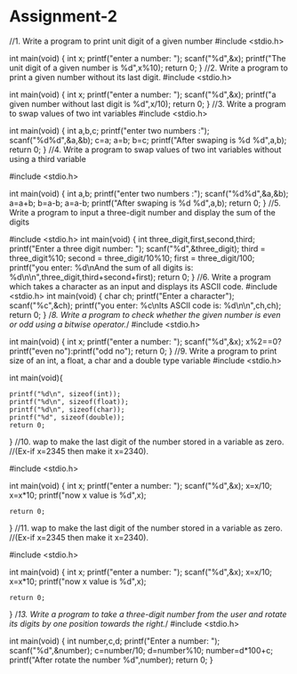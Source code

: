 # Assignment-2
//1. Write a program to print unit digit of a given number
#include <stdio.h>

int main(void) {
    int x;
    printf("enter a number: ");
    scanf("%d",&x);
    printf("The unit digit of a given number is %d",x%10);
    return 0;
}
//2. Write a program to print a given number without its last digit.
#include <stdio.h>

int main(void) {
    int x;
    printf("enter a number: ");
    scanf("%d",&x);
    printf("a given number without last digit is %d",x/10);
    return 0;
}
//3. Write a program to swap values of two int variables
#include <stdio.h>

int main(void) {
    int a,b,c;
    printf("enter two numbers :");
    scanf("%d%d",&a,&b);
    c=a;
    a=b;
    b=c;
    printf("After swaping is %d %d",a,b);
    return 0;
}
//4. Write a program to swap values of two int variables without using a third variable

#include <stdio.h>

int main(void) {
    int a,b;
    printf("enter two numbers :");
    scanf("%d%d",&a,&b);
    a=a+b;
    b=a-b;
    a=a-b;
    printf("After swaping is %d %d",a,b);
    return 0;
}
//5. Write a program to input a three-digit number and display the sum of the digits

#include <stdio.h>
int main(void) {
    int  three_digit,first,second,third;
    printf("Enter a three digit number: ");
    scanf("%d",&three_digit);
    third = three_digit%10;
    second = three_digit/10%10;
    first = three_digit/100;
    printf("you enter: %d\nAnd the sum of all digits is: %d\n\n",three_digit,third+second+first);
    return 0;
}
//6. Write a program which takes a character as an input and displays its ASCII code.
#include <stdio.h>
int main(void) {
    char ch;
    printf("Enter a character");
    scanf("%c",&ch);
    printf("you enter: %c\nIts ASCII code is: %d\n\n",ch,ch);
    return 0;
}
/*8. Write a program to check whether the given number is even or odd using a bitwise
operator.*/
#include <stdio.h>

int main(void) {
    int x;
    printf("enter a number: ");
    scanf("%d",&x);
    x%2==0?printf("even no"):printf("odd no");
    return 0;
}
//9. Write a program to print size of an int, a float, a char and a double type variable
#include <stdio.h>

int main(void){

    printf("%d\n", sizeof(int));
    printf("%d\n", sizeof(float));
    printf("%d\n", sizeof(char));
    printf("%d", sizeof(double));
    return 0;
}
//10. wap to make the last digit of the number stored in a variable as zero.
//(Ex-if x=2345 then make it x=2340).

#include <stdio.h>

int main(void) {
    int x;
    printf("enter a number: ");
    scanf("%d",&x);
    x=x/10;
    x=x*10;
    printf("now x value is %d",x);

    return 0;
}
//11. wap to make the last digit of the number stored in a variable as zero.
//(Ex-if x=2345 then make it x=2340).

#include <stdio.h>

int main(void) {
    int x;
    printf("enter a number: ");
    scanf("%d",&x);
    x=x/10;
    x=x*10;
    printf("now x value is %d",x);

    return 0;
}
/*13. Write a program to take a three-digit number from the user and rotate its digits by
one position towards the right.*/
#include <stdio.h>

int main(void) {
    int number,c,d;
    printf("Enter a number: ");
    scanf("%d",&number);
    c=number/10;
    d=number%10;
    number=d*100+c;
    printf("After rotate the number %d",number);
    return 0;
}
